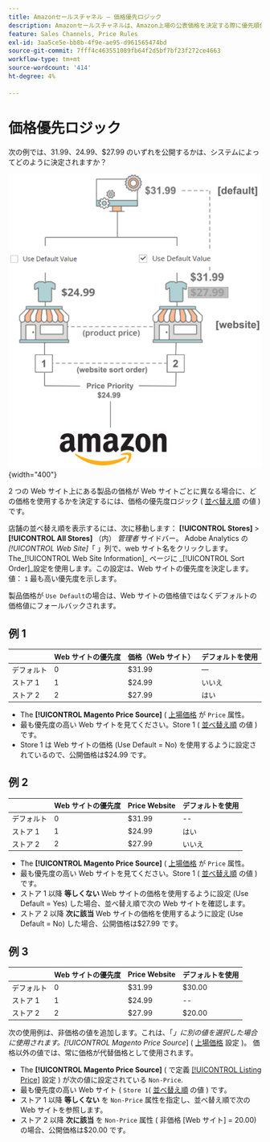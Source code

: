 ```yaml
---
title: Amazonセールスチャネル — 価格優先ロジック
description: Amazonセールスチャネルは、Amazon上場の公表価格を決定する際に優先順位付けを適用します。
feature: Sales Channels, Price Rules
exl-id: 3aa5ce5e-bb8b-4f9e-ae95-d961565474bd
source-git-commit: 7fff4c463551089fb64f2d5bf7bf23f272ce4663
workflow-type: tm+mt
source-wordcount: '414'
ht-degree: 4%

---
```


# 価格優先ロジック

次の例では、$31.99、$24.99、$27.99 のいずれを公開するかは、システムによってどのように決定されますか？

![コマース価格の範囲](assets/amazon-price-scope.png){width="400"}

2 つの Web サイト上にある製品の価格が Web サイトごとに異なる場合に、どの価格を使用するかを決定するには、価格の優先度ロジック ( [並べ替え順](https://experienceleague.adobe.com/docs/commerce-admin/stores-sales/site-store/store-views.html) の値 ) です。

店舗の並べ替え順を表示するには、次に移動します： **[!UICONTROL Stores]** > **[!UICONTROL All Stores]** （内） _管理者_ サイドバー。 Adobe Analytics の _[!UICONTROL Web Site]_「 」列で、web サイト名をクリックします。 The_[!UICONTROL Web Site Information]_ ページに _[!UICONTROL Sort Order]_設定を使用します。この設定は、Web サイトの優先度を決定します。 値： `1` 最も高い優先度を示します。

製品価格が `Use Default`の場合は、Web サイトの価格値ではなくデフォルトの価格値にフォールバックされます。

## 例 1

|         | Web サイトの優先度 | 価格（Web サイト） | デフォルトを使用 |
|---------|------------------|-----------------|-------------|
| デフォルト | 0 | $31.99 | — |
| ストア 1 | 1 | $24.99 | いいえ |
| ストア 2 | 2 | $27.99 | はい |

- The **[!UICONTROL Magento Price Source]** ( [上場価格](./listing-price.md) が `Price` 属性。
- 最も優先度の高い Web サイトを見てください。Store 1 ( [並べ替え順](https://experienceleague.adobe.com/docs/commerce-admin/stores-sales/site-store/store-views.html) の値 ) です。
- Store 1 は Web サイトの価格 (Use Default = No) を使用するように設定されているので、公開価格は$24.99 です。

## 例 2

|         | Web サイトの優先度 | Price Website | デフォルトを使用 |
|---------|------------------|---------------|-------------|
| デフォルト | 0 | $31.99 | -- |
| ストア 1 | 1 | $24.99 | はい |
| ストア 2 | 2 | $27.99 | いいえ |

- The **[!UICONTROL Magento Price Source]** ( [上場価格](./listing-price.md) が `Price` 属性。
- 最も優先度の高い Web サイトを見てください。Store 1 ( [並べ替え順](https://experienceleague.adobe.com/docs/commerce-admin/stores-sales/site-store/store-views.html) の値 ) です。
- ストア 1 以降 **等しくない** Web サイトの価格を使用するように設定 (Use Default = Yes) した場合、並べ替え順で次の Web サイトを確認します。
- ストア 2 以降 **次に該当** Web サイトの価格を使用するように設定 (Use Default = No) した場合、公開価格は$27.99 です。

## 例 3

|         | Web サイトの優先度 | Price Website | デフォルトを使用 |
|---------|------------------|---------------|-------------|
| デフォルト | 0 | $31.99 | $30.00 |
| ストア 1 | 1 | $24.99 | -- |
| ストア 2 | 2 | $27.99 | $20.00 |

次の使用例は、非価格の値を追加します。これは、「_」に別の値を選択した場合に使用されます。[!UICONTROL Magento Price Source_] ( [上場価格](./listing-price.md) 設定 )。 価格以外の値では、常に価格が代替価格として使用されます。

- The **[!UICONTROL Magento Price Source]** ( で定義 [[!UICONTROL Listing Price]](./listing-price.md) 設定 ) が次の値に設定されている `Non-Price`.
- 最も優先度の高い Web サイト ( `Store 1`( [並べ替え順](https://experienceleague.adobe.com/docs/commerce-admin/stores-sales/site-store/store-views.html) の値 ) です。
- ストア 1 以降 **等しくない** を `Non-Price` 属性を指定し、並べ替え順で次の Web サイトを参照します。
- ストア 2 以降 **次に該当** を `Non-Price` 属性 ( 非価格 [Web サイト] = 20.00) の場合、公開価格は$20.00 です。
